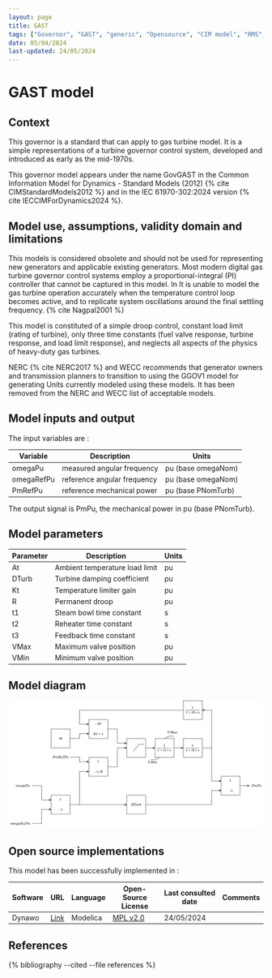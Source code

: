 ```yaml
---
layout: page
title: GAST
tags: ["Governor", "GAST", "generic", "Opensource", "CIM model", "RMS", "phasor", "MRL4", "Single phase", "GovGAST", "IEC", "dynawo", "#106"]
date: 05/04/2024
last-updated: 24/05/2024
---
```

# GAST model

## Context
This governor is a standard that can apply to gas turbine model. It is a simple representations of a turbine governor control system, developed and introduced as early as the mid-1970s.

This governor model appears under the name GovGAST in the Common Information Model for Dynamics - Standard Models (2012) {% cite CIMStandardModels2012 %} and in the IEC 61970-302:2024 version {% cite IECCIMForDynamics2024 %}.

## Model use, assumptions, validity domain and limitations

This models is considered obsolete and should not be used for representing new generators and applicable existing generators. Most modern digital gas turbine governor control systems employ a proportional-integral (PI) controller that cannot be captured in this model.  In It is unable to model the gas turbine operation accurately when the temperature control loop
 becomes active, and to replicate system oscillations around the final settling frequency. {% cite Nagpal2001 %}

This model is constituted of a simple droop control, constant load limit (rating of turbine), only three time constants (fuel valve response, turbine response, and load limit response), and neglects all aspects of the physics of heavy-duty gas turbines.

NERC {% cite NERC2017 %} and WECC recommends that generator owners and transmission planners to transition to using the GGOV1 model for generating Units currently modeled using these models. It has been removed from the NERC and WECC list of acceptable models.

## Model inputs and output

The input variables are :

| Variable | Description | Units |
|-----------|--------------| ------|
| omegaPu | measured angular frequency | pu (base omegaNom)|
| omegaRefPu | reference angular frequency | pu (base omegaNom)|
| PmRefPu | reference mechanical power | pu (base PNomTurb)|

The output signal is PmPu, the mechanical power in pu (base PNomTurb).

## Model parameters

| Parameter | Description | Units |
|-----------|--------------| ------|
| At |Ambient temperature load limit | pu|
|DTurb |Turbine damping coefficient |pu|
|Kt |Temperature limiter gain |pu|
|R |Permanent droop |pu|
|t1 |Steam bowl time constant |s|
|t2 |Reheater time constant |s|
|t3 |Feedback time constant |s|
|VMax |Maximum valve position |pu|
|VMin |Minimum valve position |pu|

## Model diagram

![GAST](/pages/models/regulations/governor/GAST/GAST.drawio.svg)

## Open source implementations

This model has been successfully implemented in :

| Software      | URL | Language | Open-Source License | Last consulted date | Comments |
| ------------- | --- | -------- | ------------------- | ------------------- | -------- |
| Dynawo | [Link](https://github.com/dynawo/dynawo) | Modelica | [MPL v2.0](https://www.mozilla.org/en-US/MPL/2.0/)  | 24/05/2024 |  |

## References

{% bibliography --cited --file references  %}
